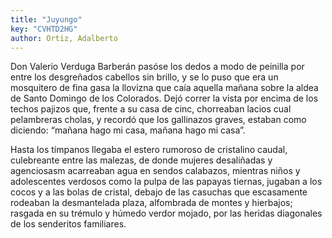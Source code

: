 ```yaml
---
title: "Juyungo"
key: "CVHTD2HG"
author: Ortiz, Adalberto
---
```

<div data-schema-version="8"><p>Don Valerio Verduga Barberán pasóse los dedos a modo de peinilla por entre los desgreñados cabellos sin brillo, y se lo puso que era un mosquitero de fina gasa la llovizna que caía aquella mañana sobre la aldea de Santo Domingo de los Colorados. Dejó correr la vista por encima de los techos pajizos que, frente a su casa de cinc, chorreaban lacios cual pelambreras cholas, y recordó que los gallinazos graves, estaban como diciendo: “mañana hago mi casa, mañana hago mi casa”.</p> <p>Hasta los tímpanos llegaba el estero rumoroso de cristalino caudal, culebreante entre las malezas, de donde mujeres desaliñadas y agenciosasm acarreaban agua en sendos calabazos, mientras niños y adolescentes verdosos como la pulpa de las papayas tiernas, jugaban a los cocos y a las bolas de cristal, debajo de las casuchas que escasamente rodeaban la desmantelada plaza, alfombrada de montes y hierbajos; rasgada en su trémulo y húmedo verdor mojado, por las heridas diagonales de los senderitos familiares.</p> </div>